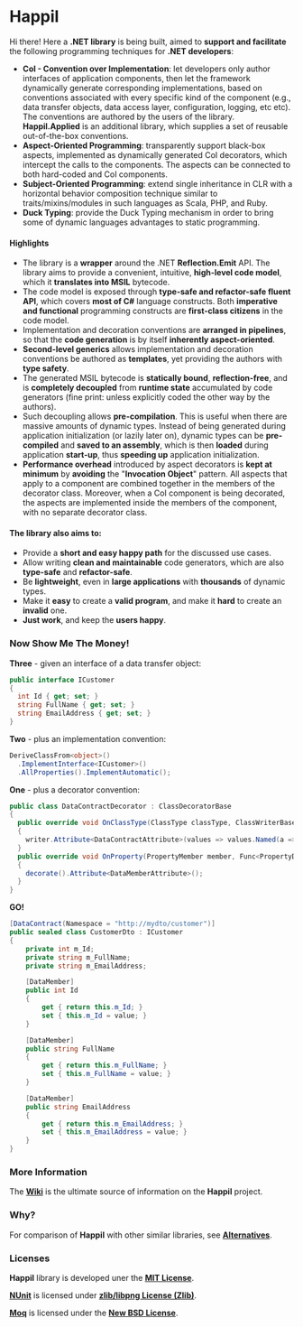 Happil
======

Hi there! Here a **.NET library** is being built, aimed to **support and facilitate** the following programming techniques for **.NET developers**:

* **CoI - Convention over Implementation**: let developers only author interfaces of application components, then  let the framework dynamically generate corresponding implementations, based on conventions associated with every specific kind of the component (e.g., data transfer objects, data access layer, configuration, logging, etc etc). The conventions are authored by the users of the library. **Happil.Applied** is an additional library, which supplies a set of reusable out-of-the-box conventions.
* **Aspect-Oriented Programming**: transparently support black-box aspects, implemented as dynamically generated CoI decorators, which intercept the calls to the components. The aspects can be connected to both hard-coded and CoI components. 
* **Subject-Oriented Programming**: extend single inheritance in CLR with a horizontal behavior composition technique similar to traits/mixins/modules in such languages as Scala, PHP, and Ruby.
* **Duck Typing**: provide the Duck Typing mechanism in order to bring some of dynamic languages advantages to static programming. 

#### Highlights

* The library is a **wrapper** around the .NET **Reflection.Emit** API. The library aims to provide a convenient, intuitive, **high-level code model**, which it **translates into MSIL** bytecode.
* The code model is exposed through **type-safe and refactor-safe fluent API**, which covers **most of C#** language constructs. Both **imperative and functional** programming constructs are **first-class citizens** in the code model.
* Implementation and decoration conventions are **arranged in pipelines**, so that the **code generation** is by itself **inherently aspect-oriented**.
* **Second-level generics** allows implementation and decoration conventions be authored as **templates**, yet providing the authors with **type safety**.
* The generated MSIL bytecode is **statically bound**, **reflection-free**, and is **completely decoupled** from **runtime state** accumulated by code generators (fine print: unless explicitly coded the other way by the authors).
* Such decoupling allows **pre-compilation**. This is useful when there are massive amounts of dynamic types. Instead of being generated during application initialization (or lazily later on), dynamic types can be **pre-compiled** and **saved to an assembly**, which is then **loaded** during application **start-up**, thus **speeding up** application initialization.
* **Performance overhead** introduced by aspect decorators is **kept at minimum** by **avoiding** the "**Invocation Object**" pattern. All aspects that apply to a component are combined together in the members of the decorator class. Moreover, when a CoI component is being decorated, the aspects are implemented inside the members of the component, with no separate decorator class.

#### The library also aims to:

* Provide a **short and easy happy path** for the discussed use cases.
* Allow writing **clean and maintainable** code generators, which are also **type-safe** and **refactor-safe**.
* Be **lightweight**, even in **large applications** with **thousands** of dynamic types.
* Make it **easy** to create a **valid program**, and make it **hard** to create an **invalid** one.
* **Just work**, and keep the **users happy**.

### Now Show Me The Money!

**Three** - given an interface of a data transfer object:
```csharp
public interface ICustomer
{
  int Id { get; set; }
  string FullName { get; set; }
  string EmailAddress { get; set; }
}
```

**Two** - plus an implementation convention:
```csharp
DeriveClassFrom<object>()
  .ImplementInterface<ICustomer>()
  .AllProperties().ImplementAutomatic();
```

**One** - plus a decorator convention:
```csharp
public class DataContractDecorator : ClassDecoratorBase
{
  public override void OnClassType(ClassType classType, ClassWriterBase writer)
  {
    writer.Attribute<DataContractAttribute>(values => values.Named(a => a.Namespace, "http://mydto/customer"));
  }
  public override void OnProperty(PropertyMember member, Func<PropertyDecorationBuilder> decorate)
  {
    decorate().Attribute<DataMemberAttribute>();
  }
}
```

**GO!**
```csharp
[DataContract(Namespace = "http://mydto/customer")]
public sealed class CustomerDto : ICustomer
{
	private int m_Id;
	private string m_FullName;
	private string m_EmailAddress;

	[DataMember]
	public int Id
	{
		get { return this.m_Id; }
		set { this.m_Id = value; }
	}

	[DataMember]
	public string FullName
	{
		get { return this.m_FullName; }
		set { this.m_FullName = value; }
	}

	[DataMember]
	public string EmailAddress
	{
		get { return this.m_EmailAddress; }
		set { this.m_EmailAddress = value; }
	}
}
```

### More Information

The [**Wiki**](https://github.com/felix-b/Happil/wiki) is the ultimate source of information on the **Happil** project.

### Why?

For comparison of **Happil** with other similar libraries, see [**Alternatives**](https://github.com/felix-b/Happil/wiki/Alternatives).

### Licenses

**Happil** library is developed uner the [**MIT License**](https://github.com/felix-b/Happil/blob/master/LICENSE). 

[**NUnit**](http://www.nunit.org/) is licensed under [**zlib/libpng License (Zlib)**](http://nunit.org/index.php?p=license&r=2.5.10).

[**Moq**](https://code.google.com/p/moq/) is licensed under the [**New BSD License**](http://opensource.org/licenses/BSD-3-Clause).
